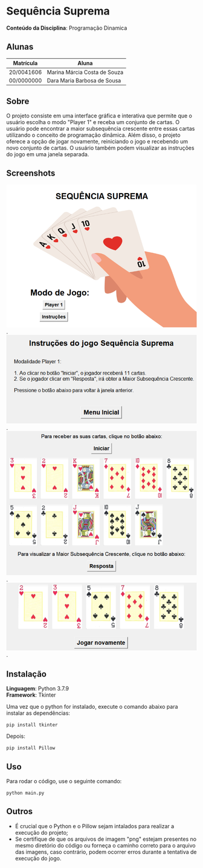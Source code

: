 # Sequência Suprema

**Conteúdo da Disciplina**: Programação Dinamica <br>

## Alunas
|Matrícula | Aluna |
| -- | -- |
| 20/0041606  |  Marina Márcia Costa de Souza |
| 00/0000000  |  Dara Maria Barbosa de Sousa  |

## Sobre 
O projeto consiste em uma interface gráfica e interativa que permite que o usuário escolha o modo "Player 1" e receba um conjunto de cartas. O usuário pode encontrar a maior subsequência crescente entre essas cartas utilizando o conceito de programação dinâmica. Além disso, o projeto oferece a opção de jogar novamente, reiniciando o jogo e recebendo um novo conjunto de cartas. O usuário também podem visualizar as instruções do jogo em uma janela separada.

## Screenshots
![ScreenShot1](./assets/tela_inicial.png).
![ScreenShot1](./assets/tela_instruções.png).
![ScreenShot1](./assets/tela_player1.png).
![ScreenShot1](./assets/tela_resposta.png).

## Instalação  
**Linguagem**: Python 3.7.9 <br>
**Framework**: Tkinter

Uma vez que o python for instalado, execute o comando abaixo para instalar as dependências:

```cli
pip install tkinter 
````

Depois:

```cli
pip install Pillow
```

## Uso 
Para rodar o código, use o seguinte comando:

```cli
python main.py
```

## Outros 
- É crucial que o Python e o Pillow sejam intalados para realizar a execução do projeto;
- Se certifique de que os arquivos de imagem "png" estejam presentes no mesmo diretório do código ou forneça o caminho correto para o arquivo das imagens, caso contrário, podem ocorrer erros durante a tentativa de execução do jogo.